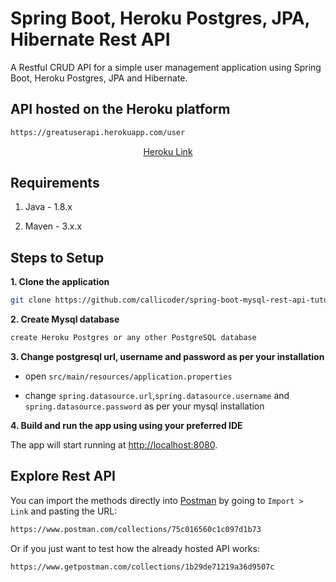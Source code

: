 # Spring Boot, Heroku Postgres, JPA, Hibernate Rest API 

A Restful CRUD API for a simple user management application using Spring Boot, Heroku Postgres, JPA and Hibernate.

## API hosted on the Heroku platform

```bash
https://greatuserapi.herokuapp.com/user
```
<p align="center">
<a href="https://greatuserapi.herokuapp.com/user" target="_blank"> Heroku Link </a>
</p>
  
## Requirements

1. Java - 1.8.x

2. Maven - 3.x.x

## Steps to Setup

**1. Clone the application**

```bash
git clone https://github.com/callicoder/spring-boot-mysql-rest-api-tutorial.git
```

**2. Create Mysql database**
```bash
create Heroku Postgres or any other PostgreSQL database
```

**3. Change postgresql url, username and password as per your installation**

+ open `src/main/resources/application.properties`

+ change `spring.datasource.url`,`spring.datasource.username` and `spring.datasource.password` as per your mysql installation

**4. Build and run the app using using your preferred IDE**

The app will start running at <http://localhost:8080>.

## Explore Rest API

You can import the methods directly into <a href="https://www.postman.com/downloads/" target="_blank">Postman</a> by going to `Import > Link` and pasting the URL:

```bash
https://www.postman.com/collections/75c016560c1c097d1b73
```

Or if you just want to test how the already hosted API works:

```bash
https://www.getpostman.com/collections/1b29de71219a36d9507c
```
